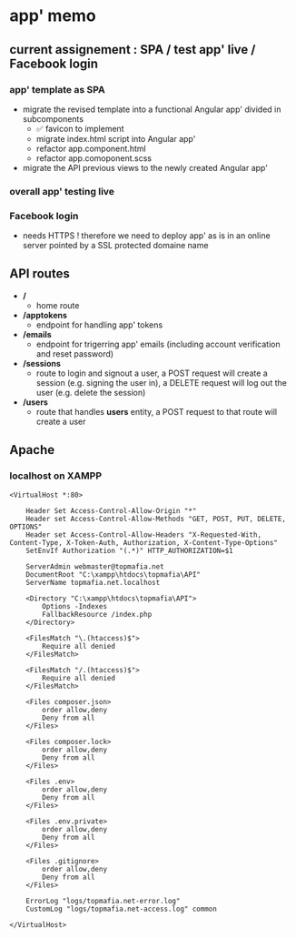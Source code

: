 
# app' memo


## current assignement : SPA / test app' live / Facebook login

### app' template as SPA
- migrate the revised template into a functional Angular app' divided in subcomponents
    * ✅ favicon to implement
    * migrate index.html script into Angular app'
    * refactor app.component.html
    * refactor app.comoponent.scss
- migrate the API previous views to the newly created Angular app'

### overall app' testing live

### Facebook login

- needs HTTPS ! therefore we need to deploy app' as is in an online server pointed by a SSL protected domaine name


## API routes

- **/** 
    * home route
- **/apptokens** 
    * endpoint for handling app' tokens
- **/emails** 
    * endpoint for trigerring app' emails (including account verification and reset password)
- **/sessions** 
    * route to login and signout a user, a POST request will create a session (e.g. signing the user in), a DELETE request will log out the user (e.g. delete the session)
- **/users** 
    * route that handles **users** entity, a POST request to that route will create a user

## Apache

### localhost on XAMPP
```
<VirtualHost *:80>

    Header Set Access-Control-Allow-Origin "*"
    Header set Access-Control-Allow-Methods "GET, POST, PUT, DELETE, OPTIONS"
    Header set Access-Control-Allow-Headers "X-Requested-With, Content-Type, X-Token-Auth, Authorization, X-Content-Type-Options"
    SetEnvIf Authorization "(.*)" HTTP_AUTHORIZATION=$1

    ServerAdmin webmaster@topmafia.net
    DocumentRoot "C:\xampp\htdocs\topmafia\API"
    ServerName topmafia.net.localhost

    <Directory "C:\xampp\htdocs\topmafia\API">
        Options -Indexes
        FallbackResource /index.php
    </Directory>

    <FilesMatch "\.(htaccess)$">
        Require all denied
    </FilesMatch>

    <FilesMatch "/.(htaccess)$">
        Require all denied
    </FilesMatch>

    <Files composer.json>
        order allow,deny
        Deny from all
    </Files>

    <Files composer.lock>
        order allow,deny
        Deny from all
    </Files>

    <Files .env>
        order allow,deny
        Deny from all
    </Files>

    <Files .env.private>
        order allow,deny
        Deny from all
    </Files>

    <Files .gitignore>
        order allow,deny
        Deny from all
    </Files>

    ErrorLog "logs/topmafia.net-error.log"
    CustomLog "logs/topmafia.net-access.log" common

</VirtualHost>
```

